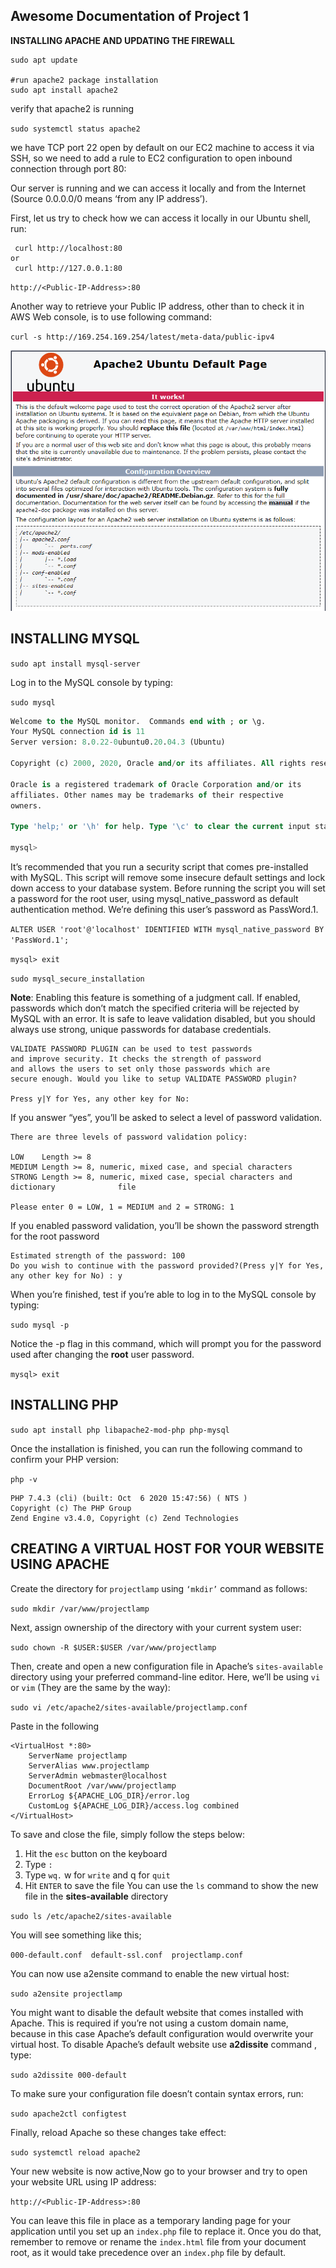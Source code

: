 ## Awesome Documentation of Project 1

**INSTALLING APACHE AND UPDATING THE FIREWALL**
```#update a list of packages in package manager
sudo apt update

#run apache2 package installation
sudo apt install apache2
```

verify that apache2 is running

`sudo systemctl status apache2`

we have TCP port 22 open by default on our EC2 machine to access it via SSH, so we need to add a rule to EC2 configuration to open inbound connection through port 80:

Our server is running and we can access it locally and from the Internet (Source 0.0.0.0/0 means ‘from any IP address’).

First, let us try to check how we can access it locally in our Ubuntu shell, run:

```
 curl http://localhost:80
or
 curl http://127.0.0.1:80
 ```

 `http://<Public-IP-Address>:80`

 Another way to retrieve your Public IP address, other than to check it in AWS Web console, is to use following command:

 `curl -s http://169.254.169.254/latest/meta-data/public-ipv4`

![Apache](./images/apache.png)

## INSTALLING MYSQL

`sudo apt install mysql-server`

Log in to the MySQL console by typing:

`sudo mysql`

``` sql
Welcome to the MySQL monitor.  Commands end with ; or \g.
Your MySQL connection id is 11
Server version: 8.0.22-0ubuntu0.20.04.3 (Ubuntu)

Copyright (c) 2000, 2020, Oracle and/or its affiliates. All rights reserved.

Oracle is a registered trademark of Oracle Corporation and/or its
affiliates. Other names may be trademarks of their respective
owners.

Type 'help;' or '\h' for help. Type '\c' to clear the current input statement.

mysql> 
```
It’s recommended that you run a security script that comes pre-installed with MySQL. This script will remove some insecure default settings and lock down access to your database system. Before running the script you will set a password for the root user, using mysql_native_password as default authentication method. We’re defining this user’s password as PassWord.1.

`ALTER USER 'root'@'localhost' IDENTIFIED WITH mysql_native_password BY 'PassWord.1';`

`mysql> exit`

`sudo mysql_secure_installation`

**Note**: Enabling this feature is something of a judgment call. If enabled, passwords which don’t match the specified criteria will be rejected by MySQL with an error. It is safe to leave validation disabled, but you should always use strong, unique passwords for database credentials.

```
VALIDATE PASSWORD PLUGIN can be used to test passwords
and improve security. It checks the strength of password
and allows the users to set only those passwords which are
secure enough. Would you like to setup VALIDATE PASSWORD plugin?

Press y|Y for Yes, any other key for No:
```

If you answer “yes”, you’ll be asked to select a level of password validation.

```
There are three levels of password validation policy:

LOW    Length >= 8
MEDIUM Length >= 8, numeric, mixed case, and special characters
STRONG Length >= 8, numeric, mixed case, special characters and dictionary              file

Please enter 0 = LOW, 1 = MEDIUM and 2 = STRONG: 1
```

If you enabled password validation, you’ll be shown the password strength for the root password

```
Estimated strength of the password: 100 
Do you wish to continue with the password provided?(Press y|Y for Yes, any other key for No) : y
```

When you’re finished, test if you’re able to log in to the MySQL console by typing:

`sudo mysql -p`

Notice the -p flag in this command, which will prompt you for the password used after changing the **root** user password.

`mysql> exit`

## INSTALLING PHP

`sudo apt install php libapache2-mod-php php-mysql`

Once the installation is finished, you can run the following command to confirm your PHP version:

`php -v`

```
PHP 7.4.3 (cli) (built: Oct  6 2020 15:47:56) ( NTS )
Copyright (c) The PHP Group
Zend Engine v3.4.0, Copyright (c) Zend Technologies
```

## CREATING A VIRTUAL HOST FOR YOUR WEBSITE USING APACHE

Create the directory for `projectlamp` using `‘mkdir’` command as follows:

`sudo mkdir /var/www/projectlamp`

Next, assign ownership of the directory with your current system user:

`sudo chown -R $USER:$USER /var/www/projectlamp`

Then, create and open a new configuration file in Apache’s `sites-available` directory using your preferred command-line editor. Here, we’ll be using `vi` or `vim` (They are the same by the way):

`sudo vi /etc/apache2/sites-available/projectlamp.conf`

Paste in the following

```
<VirtualHost *:80>
    ServerName projectlamp
    ServerAlias www.projectlamp 
    ServerAdmin webmaster@localhost
    DocumentRoot /var/www/projectlamp
    ErrorLog ${APACHE_LOG_DIR}/error.log
    CustomLog ${APACHE_LOG_DIR}/access.log combined
</VirtualHost>
```

To save and close the file, simply follow the steps below:

1. Hit the `esc` button on the keyboard
2. Type `:`
3. Type `wq.` w for `write` and q for `quit`
4. Hit `ENTER` to save the file
You can use the `ls` command to show the new file in the **sites-available** directory

`sudo ls /etc/apache2/sites-available`

You will see something like this;

`000-default.conf  default-ssl.conf  projectlamp.conf`

You can now use a2ensite command to enable the new virtual host:

`sudo a2ensite projectlamp`

You might want to disable the default website that comes installed with Apache. This is required if you’re not using a custom domain name, because in this case Apache’s default configuration would overwrite your virtual host. To disable Apache’s default website use **a2dissite** command , type:

`sudo a2dissite 000-default`

To make sure your configuration file doesn’t contain syntax errors, run:

`sudo apache2ctl configtest`

Finally, reload Apache so these changes take effect:

`sudo systemctl reload apache2`

Your new website is now active,Now go to your browser and try to open your website URL using IP address:

`http://<Public-IP-Address>:80`

You can leave this file in place as a temporary landing page for your application until you set up an `index.php` file to replace it. Once you do that, remember to remove or rename the `index.html` file from your document root, as it would take precedence over an `index.php` file by default.